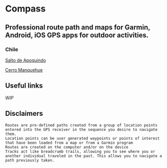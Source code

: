 # Compass

## Professional route path and maps for Garmin, Android, iOS GPS apps for outdoor activities.

### Chile
[Salto de Apoquindo](https://github.com/gabamnml/compass/tree/master/Chile/salto-de-apoquindo)

[Cerro Manquehue](https://github.com/gabamnml/compass/tree/master/Chile/cerro-manquehue)












## Useful links

_WIP_

## Disclaimers
```
Routes are pre-defined paths created from a group of location points entered into the GPS receiver in the sequence you desire to navigate them.
Location points can be user generated waypoints or points of interest that have been loaded from a map or from a Garmin program
Routes are created on the computer and/or on the device
Tracks act like breadcrumb trails, allowing you to see where you or another individual traveled in the past. This allows you to navigate a path previously taken.
```